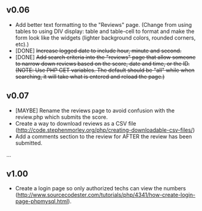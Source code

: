v0.06
-----

 - Add better text formatting to the "Reviews" page. (Change from using tables to using DIV display: table and table-cell to format and make the form look like the widgets (lighter background colors, rounded corners, etc).)
 - [DONE] ~~Increase logged date to include hour, minute and second.~~
 - [DONE] ~~Add search criteria into the "reviews" page that allow someone to narrow down reviews based on the score, date and time, or the ID. (NOTE: Use PHP GET variables. The default should be "all" while when searching, it will take what is entered and reload the page.)~~
 
v0.07
-----

 - [MAYBE] Rename the reviews page to avoid confusion with the review.php which submits the score.
 - Create a way to download reviews as a CSV file (http://code.stephenmorley.org/php/creating-downloadable-csv-files/)
 - Add a comments section to the review for AFTER the review has been submitted.

...

v1.00
-----
 
 - Create a login page so only authorized techs can view the numbers (http://www.sourcecodester.com/tutorials/php/4341/how-create-login-page-phpmysql.html).
